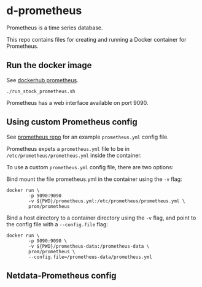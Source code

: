 # d-prometheus

Prometheus is a time series database.

This repo contains files for creating and running 
a Docker container for Prometheus. 

## Run the docker image

See [dockerhub prometheus](https://hub.docker.com/r/prom/prometheus/).

```
./run_stock_prometheus.sh
```

Prometheus has a web interface available on port 9090.

## Using custom Prometheus config

See [prometheus repo](https://github.com/prometheus/prometheus/blob/master/documentation/examples/prometheus.yml)
for an example `prometheus.yml` config file.

Prometheus expets a `prometheus.yml` file to be in `/etc/prometheus/prometheus.yml`
inside the container.

To use a custom `prometheus.yml` config file, there are two options:

Bind mount the file prometheus.yml in the container using the `-v` flag:

```
docker run \
        -p 9090:9090 
        -v ${PWD}/prometheus.yml:/etc/prometheus/prometheus.yml \
        prom/prometheus
```

Bind a host directory to a container directory using the `-v` flag, and point to the config file with a `--config.file` flag:

```
docker run \
        -p 9090:9090 \
        -v ${PWD}/prometheus-data:/prometheus-data \
        prom/prometheus \
        --config.file=/prometheus-data/prometheus.yml
```

## Netdata-Prometheus config




